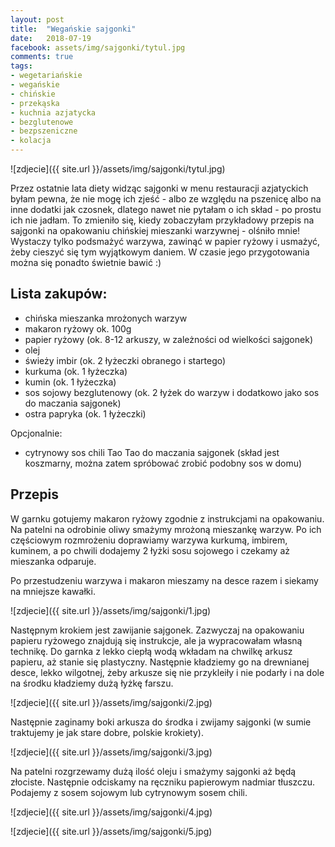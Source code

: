 ```yaml
---
layout: post
title:  "Wegańskie sajgonki"
date:   2018-07-19
facebook: assets/img/sajgonki/tytul.jpg
comments: true
tags:
- wegetariańskie
- wegańskie
- chińskie
- przekąska
- kuchnia azjatycka
- bezglutenowe
- bezpszeniczne
- kolacja
---
```


![zdjecie]({{ site.url }}/assets/img/sajgonki/tytul.jpg)

Przez ostatnie lata diety widząc sajgonki w menu restauracji azjatyckich byłam pewna, że nie mogę ich zjeść - albo ze względu na  pszenicę albo na inne dodatki jak czosnek, dlatego nawet nie pytałam o ich skład - po prostu ich nie jadłam. To zmieniło się, kiedy zobaczyłam przykładowy przepis na sajgonki na opakowaniu chińskiej mieszanki warzywnej - olśniło mnie! Wystaczy tylko podsmażyć warzywa, zawinąć w papier ryżowy i usmażyć, żeby cieszyć się tym wyjątkowym daniem. W czasie jego przygotowania można się ponadto świetnie bawić :)

## Lista zakupów:
* chińska mieszanka mrożonych warzyw 
* makaron ryżowy ok. 100g
* papier ryżowy (ok. 8-12 arkuszy, w zależności od wielkości sajgonek)
* olej
* świeży imbir (ok. 2 łyżeczki obranego i startego)
* kurkuma (ok. 1 łyżeczka)
* kumin (ok. 1 łyżeczka)
* sos sojowy bezglutenowy (ok. 2 łyżek do warzyw i dodatkowo jako sos do maczania sajgonek)
* ostra papryka (ok. 1 łyżeczki)

Opcjonalnie:
* cytrynowy sos chili Tao Tao do maczania sajgonek (skład jest koszmarny, można zatem spróbować zrobić podobny sos w domu)

## Przepis 

W garnku gotujemy makaron ryżowy zgodnie z instrukcjami na opakowaniu. Na patelni na odrobinie oliwy smażymy mrożoną mieszankę warzyw. Po ich częściowym rozmrożeniu doprawiamy warzywa kurkumą, imbirem, kuminem, a po chwili dodajemy 2 łyżki sosu sojowego i czekamy aż mieszanka odparuje. 

Po przestudzeniu warzywa i makaron mieszamy na desce razem i siekamy na mniejsze kawałki.

![zdjecie]({{ site.url }}/assets/img/sajgonki/1.jpg)

Następnym krokiem jest zawijanie sajgonek. Zazwyczaj na opakowaniu papieru ryżowego znajdują się instrukcje, ale ja wypracowałam własną technikę. Do garnka z lekko ciepłą wodą wkładam na chwilkę arkusz papieru, aż stanie się plastyczny. Następnie kładziemy go na drewnianej desce, lekko wilgotnej, żeby arkusze się nie przykleiły i nie podarły i na dole na środku kładziemy dużą łyżkę farszu. 

![zdjecie]({{ site.url }}/assets/img/sajgonki/2.jpg)

Następnie zaginamy boki arkusza do środka i zwijamy sajgonki (w sumie traktujemy je jak stare dobre, polskie krokiety).

![zdjecie]({{ site.url }}/assets/img/sajgonki/3.jpg)

Na patelni rozgrzewamy dużą ilość oleju i smażymy sajgonki aż będą złociste. Następnie odciskamy na ręczniku papierowym nadmiar tłuszczu. Podajemy z sosem sojowym lub cytrynowym sosem chili.

![zdjecie]({{ site.url }}/assets/img/sajgonki/4.jpg)

![zdjecie]({{ site.url }}/assets/img/sajgonki/5.jpg)

